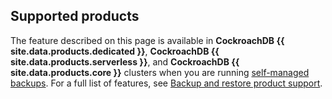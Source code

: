 ## Supported products

The feature described on this page is available in **CockroachDB {{ site.data.products.dedicated }}**, **CockroachDB {{ site.data.products.serverless }}**, and **CockroachDB {{ site.data.products.core }}** clusters when you are running [self-managed backups](backup-and-restore-overview.html#cockroachdb-backup-types). For a full list of features, see [Backup and restore product support](backup-and-restore-overview.html#backup-and-restore-product-support).